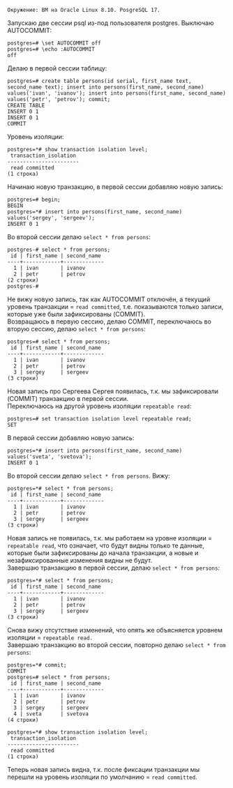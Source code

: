 ```
Окружение: ВМ на Oracle Linux 8.10. PosgreSQL 17.
```

Запускаю две сессии psql из-под пользователя postgres. Выключаю AUTOCOMMIT:
```
postgres=# \set AUTOCOMMIT off
postgres=# \echo :AUTOCOMMIT
off
```
Делаю в первой сессии таблицу:
```
postgres=# create table persons(id serial, first_name text, second_name text); insert into persons(first_name, second_name) values('ivan', 'ivanov'); insert into persons(first_name, second_name) values('petr', 'petrov'); commit;
CREATE TABLE
INSERT 0 1
INSERT 0 1
COMMIT
```
Уровень изоляции:
```
postgres=*# show transaction isolation level;
 transaction_isolation
-----------------------
 read committed
(1 строка)
```
Начинаю новую транзакцию, в первой сессии добавляю новую запись:
```
postgres=# begin;
BEGIN
postgres=*# insert into persons(first_name, second_name) values('sergey', 'sergeev');
INSERT 0 1
```
Во второй сессии делаю `select * from persons`:
```
postgres-# select * from persons;
 id | first_name | second_name 
----+------------+-------------
  1 | ivan       | ivanov
  2 | petr       | petrov
(2 строки)
postgres-#
```
Не вижу новую запись, так как AUTOCOMMIT отключён, а текущий уровень транзакции = `read committed`, т.е. показываются только записи, которые уже были зафиксированы (COMMIT). <br>
Возвращаюсь в первую сессию, делаю COMMIT, переключаюсь во вторую сессию, делаю `select * from persons`:
```
postgres=# select * from persons;
 id | first_name | second_name
----+------------+-------------
  1 | ivan       | ivanov
  2 | petr       | petrov
  3 | sergey     | sergeev
(3 строки)
```
Новая запись про Сергеева Сергея появилась, т.к. мы зафиксировали (COMMIT) транзакцию в первой сессии. <br>
Переключаюсь на другой уровень изоляции `repeatable read`: 
```
postgres=# set transaction isolation level repeatable read;
SET
```
В первой сессии добавляю новую запись:
```
postgres=*# insert into persons(first_name, second_name) values('sveta', 'svetova');
INSERT 0 1
```
Во второй сессии делаю `select * from persons`. Вижу:
```
postgres=*# select * from persons;
 id | first_name | second_name
----+------------+-------------
  1 | ivan       | ivanov
  2 | petr       | petrov
  3 | sergey     | sergeev
(3 строки)
```
Новая запись не появилась, т.к. мы работаем на уровне изоляции = `repeatable read`, что означает, что будут видны только те данные, которые были зафиксированы до начала транзакции, а новые и незафиксированные изменения видны не будут. <br>
Завершаю транзакцию в первой сессии, делаю `select * from persons`:
```
postgres=*# select * from persons;
 id | first_name | second_name
----+------------+-------------
  1 | ivan       | ivanov
  2 | petr       | petrov
  3 | sergey     | sergeev
(3 строки)
```
Снова вижу отсутствие изменений, что опять же объясняется уровнем изоляции = `repeatable read.` <br>
Завершаю транзакцию во второй сессии, повторно делаю `select * from persons`:
```
postgres=*# commit;
COMMIT
postgres=# select * from persons;
 id | first_name | second_name
----+------------+-------------
  1 | ivan       | ivanov
  2 | petr       | petrov
  3 | sergey     | sergeev
  4 | sveta      | svetova
(4 строки)

postgres=*# show transaction isolation level;
 transaction_isolation
-----------------------
 read committed
(1 строка)

```
Теперь новая запись видна, т.к. после фиксации транзакции мы перешли на уровень изоляции по умолчанию = `read committed`.
